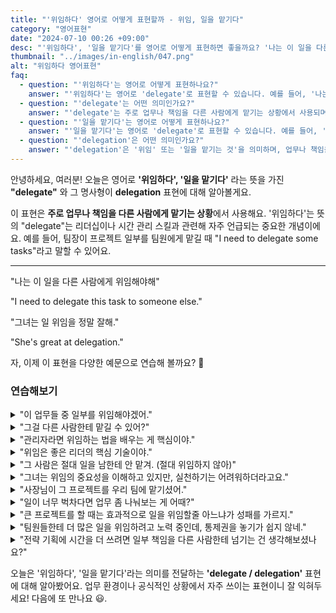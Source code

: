 ```yaml
---
title: "'위임하다' 영어로 어떻게 표현할까 - 위임, 일을 맡기다"
category: "영어표현"
date: "2024-07-10 00:26 +09:00"
desc: "'위임하다', '일을 맡기다'를 영어로 어떻게 표현하면 좋을까요? '나는 이 일을 다른 사람에게 위임해야 해.', '그녀는 일 위임을 정말 잘해.' 등을 영어로 표현하는 법을 배워봅시다. 다양한 예문을 통해서 연습하고 본인의 표현으로 만들어 보세요."
thumbnail: "../images/in-english/047.png"
alt: "위임하다 영어표현"
faq:
  - question: "'위임하다'는 영어로 어떻게 표현하나요?"
    answer: "'위임하다'는 영어로 'delegate'로 표현할 수 있습니다. 예를 들어, '나는 이 일을 다른 사람에게 위임해야 해'는 'I need to delegate this task to someone else'라고 말할 수 있습니다."
  - question: "'delegate'는 어떤 의미인가요?"
    answer: "'delegate'는 주로 업무나 책임을 다른 사람에게 맡기는 상황에서 사용되며, 리더십이나 시간 관리 스킬과 관련된 중요한 개념입니다. 예를 들어, 'I need to delegate some tasks'는 '나는 몇 가지 업무를 위임해야 해'라는 뜻입니다."
  - question: "'일을 맡기다'는 영어로 어떻게 표현하나요?"
    answer: "'일을 맡기다'는 영어로 'delegate'로 표현할 수 있습니다. 예를 들어, '팀장이 프로젝트 일부를 팀원에게 맡겼다'는 'The team leader delegated part of the project to a team member'라고 표현할 수 있습니다."
  - question: "'delegation'은 어떤 의미인가요?"
    answer: "'delegation'은 '위임' 또는 '일을 맡기는 것'을 의미하며, 업무나 책임을 다른 사람에게 맡기는 행위를 나타냅니다. 예를 들어, 'Effective delegation is key to good management'는 '효과적인 위임은 좋은 관리의 핵심이다'라는 뜻입니다."
---
```


안녕하세요, 여러분! 오늘은 영어로 **'위임하다', '일을 맡기다'** 라는 뜻을 가진 **"delegate"** 와 그 명사형이 **delegation** 표현에 대해 알아볼게요.

이 표현은 **주로 업무나 책임을 다른 사람에게 맡기는 상황**에서 사용해요. '위임하다'는 뜻의 "delegate"는 리더십이나 시간 관리 스킬과 관련해 자주 언급되는 중요한 개념이에요. 예를 들어, 팀장이 프로젝트 일부를 팀원에게 맡길 때 "I need to delegate some tasks"라고 말할 수 있어요.

---

"나는 이 일을 다른 사람에게 위임해야해"

"I need to delegate this task to someone else."

"그녀는 일 위임을 정말 잘해."

"She's great at delegation."

자, 이제 이 표현을 다양한 예문으로 연습해 볼까요? 🚀

### 연습해보기

<details>
<summary>"이 업무들 중 일부를 위임해야겠어."</summary>
<span>"I need to delegate some of these tasks."</span>
</details>

<details>
<summary>"그걸 다른 사람한테 맡길 수 있어?"</summary>
<span>"Can you delegate that to someone else?"</span>
</details>

<details>
<summary>"관리자라면 위임하는 법을 배우는 게 핵심이야."</summary>
<span>"Learning to delegate is crucial for managers."</span>
</details>

<details>
<summary>"위임은 좋은 리더의 핵심 기술이야."</summary>
<span>"Delegation is a key skill of a good leader."</span>
</details>

<details>
<summary>"그 사람은 절대 일을 남한테 안 맡겨. (절대 위임하지 않아)"</summary>
<span>"He never delegates anything."</span>
</details>

<details>
<summary>"그녀는 위임의 중요성을 이해하고 있지만, 실천하기는 어려워하더라고요."</summary>
<span>"She understands the importance of delegation, but finds it difficult to put into practice."</span>
</details>

<details>
<summary>"사장님이 그 프로젝트를 우리 팀에 맡기셨어."</summary>
<span>"The boss delegated the project to our team."</span>
</details>

<details>
<summary>"일이 너무 벅차다면 업무 좀 나눠보는 게 어때?"</summary>
<span>"If you're feeling overwhelmed, why don't you try delegating some of your workload?"</span>
</details>

<details>
<summary>"큰 프로젝트를 할 때는 효과적으로 일을 위임할줄 아느냐가 성패를 가르지."</summary>
<span>"When it comes to big projects, knowing how to delegate effectively can make or break your success."</span>
</details>

<details>
<summary>"팀원들한테 더 많은 일을 위임하려고 노력 중인데, 통제권을 놓기가 쉽지 않네."</summary>
<span>"I've been trying to delegate more tasks to my team, but it's not always easy to <a href="/blog/in-english/013.let-go-of/">llet go of</a> control."</span>
</details>

<details>
<summary>"전략 기획에 시간을 더 쓰려면 일부 책임을 다른 사람한테 넘기는 건 생각해보셨나요?"</summary>
<span>"Have you considered delegating some of your responsibilities to give yourself more time for strategic planning?"</span>
</details>

오늘은 '위임하다', '일을 맡기다'라는 의미를 전달하는 **'delegate / delegation'** 표현에 대해 알아봤어요. 업무 환경이나 공식적인 상황에서 자주 쓰이는 표현이니 잘 익혀두세요! 다음에 또 만나요 😃.
